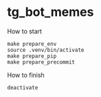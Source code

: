 # tg_bot_memes

How to start
```
make prepare_env
source .venv/bin/activate
make prepare_pip
make prepare_precommit
```

How to finish
```
deactivate
```
